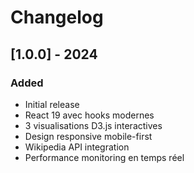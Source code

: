 ﻿# Changelog

## [1.0.0] - 2024

### Added
- Initial release
- React 19 avec hooks modernes
- 3 visualisations D3.js interactives
- Design responsive mobile-first
- Wikipedia API integration
- Performance monitoring en temps réel

